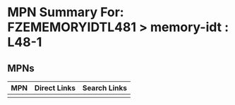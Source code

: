 



# MPN Summary For: FZEMEMORYIDTL481 > memory-idt : L48-1

## MPNs
  

|MPN|Direct Links|Search Links|
| :--- | :--- | :--- |
||||
